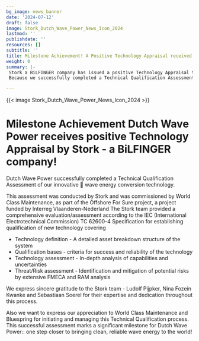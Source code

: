 ```yaml
---
bg_image: news_banner
date: '2024-07-12'
draft: false
image: Stork_Dutch_Wave_Power_News_Icon_2024
lastmod: ''
publishdate: ''
resources: []
subtitle: ''
title: Milestone Achievement! A Positive Technology Appraisal received!
weight: 0
summary: |-
 Stork a BiLFINGER company has issued a positive Technology Appraisal to Dutch Wave Power!
 Because we successfully completed a Technical Qualification Assessment of our innovative wave energy conversion technology. 

---
```


{{< image Stork_Dutch_Wave_Power_News_Icon_2024 >}}

# Milestone Achievement Dutch Wave Power receives positive Technology Appraisal by Stork - a BiLFINGER company!

Dutch Wave Power successfully completed a Technical Qualification Assessment of our innovative 🌊 wave energy conversion technology. 

This assessment was conducted by Stork and was commissioned by World Class Maintenance, as part of the Offshore For Sure project, a project funded by Interreg Vlaanderen-Nederland
The Stork team provided a comprehensive evaluation/assessment according to the IEC (International Electrotechnical Commission) TC 62600-4 Specification for establishing qualification of new technology covering

* Technology definition - A detailed asset breakdown structure of the system
* Qualification bases -  criteria for success and reliability of the technology
* Technology assessment - In-depth analysis of capabilities and uncertainties
* Threat/Risk assessment - Identification and mitigation of potential risks by extensive FMECA and RAM analysis

We express sincere gratitude to the Stork team - Ludolf Pijpker, Nina Fozein Kwanke and Sebastiaan Soerel for their expertise and dedication throughout this process. 

Also we want to express our appreciation to World Class Maintenance and Bluespring for initiating and managing this Technical Qualification process.
This successful assessment marks a significant milestone for Dutch Wave Power:: one step closer to bringing clean, reliable wave energy to the world!



